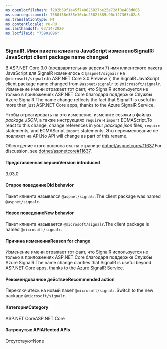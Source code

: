 ```yaml
---
ms.openlocfilehash: f202b39f1a45f740625827be25e72df0e403d605
ms.sourcegitcommit: 7588136e355e10cbc2582f389c90c127363c02a5
ms.translationtype: HT
ms.contentlocale: ru-RU
ms.lasthandoff: 03/14/2020
ms.locfileid: "75901896"
---
```

### <a name="signalr-javascript-client-package-name-changed"></a><span data-ttu-id="bace2-101">SignalR. Имя пакета клиента JavaScript изменено</span><span class="sxs-lookup"><span data-stu-id="bace2-101">SignalR: JavaScript client package name changed</span></span>

<span data-ttu-id="bace2-102">В ASP.NET Core 3.0 (предварительная версия 7) имя клиентского пакета JavaScript для SignalR изменилось с `@aspnet/signalr` на `@microsoft/signalr`.</span><span class="sxs-lookup"><span data-stu-id="bace2-102">In ASP.NET Core 3.0 Preview 7, the SignalR JavaScript client package name changed from `@aspnet/signalr` to `@microsoft/signalr`.</span></span> <span data-ttu-id="bace2-103">Изменение имени отражает тот факт, что SignalR используется не только в приложениях ASP.NET Core благодаря поддержке Службы Azure SignalR.</span><span class="sxs-lookup"><span data-stu-id="bace2-103">The name change reflects the fact that SignalR is useful in more than just ASP.NET Core apps, thanks to the Azure SignalR Service.</span></span>

<span data-ttu-id="bace2-104">Чтобы отреагировать на это изменение, измените ссылки в файлах *package.JSON*, а также инструкциях `require` и `import` ECMAScript.</span><span class="sxs-lookup"><span data-stu-id="bace2-104">To react to this change, change references in your *package.json* files, `require` statements, and ECMAScript `import` statements.</span></span> <span data-ttu-id="bace2-105">Это переименование не повлияет на API.</span><span class="sxs-lookup"><span data-stu-id="bace2-105">No API will change as part of this rename.</span></span>

<span data-ttu-id="bace2-106">Обсуждение этого вопроса см. на странице [dotnet/aspnetcore#11637](https://github.com/dotnet/aspnetcore/issues/11637).</span><span class="sxs-lookup"><span data-stu-id="bace2-106">For discussion, see [dotnet/aspnetcore#11637](https://github.com/dotnet/aspnetcore/issues/11637).</span></span>

#### <a name="version-introduced"></a><span data-ttu-id="bace2-107">Представленная версия</span><span class="sxs-lookup"><span data-stu-id="bace2-107">Version introduced</span></span>

<span data-ttu-id="bace2-108">3.0</span><span class="sxs-lookup"><span data-stu-id="bace2-108">3.0</span></span>

#### <a name="old-behavior"></a><span data-ttu-id="bace2-109">Старое поведение</span><span class="sxs-lookup"><span data-stu-id="bace2-109">Old behavior</span></span>

<span data-ttu-id="bace2-110">Пакет клиента назывался `@aspnet/signalr`.</span><span class="sxs-lookup"><span data-stu-id="bace2-110">The client package was named `@aspnet/signalr`.</span></span>

#### <a name="new-behavior"></a><span data-ttu-id="bace2-111">Новое поведение</span><span class="sxs-lookup"><span data-stu-id="bace2-111">New behavior</span></span>

<span data-ttu-id="bace2-112">Пакет клиента называется `@microsoft/signalr`.</span><span class="sxs-lookup"><span data-stu-id="bace2-112">The client package is named `@microsoft/signalr`.</span></span>

#### <a name="reason-for-change"></a><span data-ttu-id="bace2-113">Причина изменения</span><span class="sxs-lookup"><span data-stu-id="bace2-113">Reason for change</span></span>

<span data-ttu-id="bace2-114">Изменение имени отражает тот факт, что SignalR используется не только в приложениях ASP.NET Core благодаря поддержке Службы Azure SignalR.</span><span class="sxs-lookup"><span data-stu-id="bace2-114">The name change clarifies that SignalR is useful beyond ASP.NET Core apps, thanks to the Azure SignalR Service.</span></span>

#### <a name="recommended-action"></a><span data-ttu-id="bace2-115">Рекомендованное действие</span><span class="sxs-lookup"><span data-stu-id="bace2-115">Recommended action</span></span>

<span data-ttu-id="bace2-116">Переключитесь на новый пакет `@microsoft/signalr`.</span><span class="sxs-lookup"><span data-stu-id="bace2-116">Switch to the new package `@microsoft/signalr`.</span></span>

#### <a name="category"></a><span data-ttu-id="bace2-117">Категория</span><span class="sxs-lookup"><span data-stu-id="bace2-117">Category</span></span>

<span data-ttu-id="bace2-118">ASP.NET Core</span><span class="sxs-lookup"><span data-stu-id="bace2-118">ASP.NET Core</span></span>

#### <a name="affected-apis"></a><span data-ttu-id="bace2-119">Затронутые API</span><span class="sxs-lookup"><span data-stu-id="bace2-119">Affected APIs</span></span>

<span data-ttu-id="bace2-120">Отсутствуют</span><span class="sxs-lookup"><span data-stu-id="bace2-120">None</span></span>

<!-- 

#### Affected APIs

Not detectable via API analysis

-->
